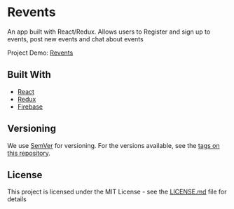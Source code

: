 # Revents

An app built with React/Redux. Allows users to Register and sign up to events, post new events and chat about events

Project Demo: [Revents](https://revents-237107.firebaseapp.com/events)

## Built With

* [React](https://reactjs.org/)
* [Redux](https://redux.js.org/)
* [Firebase](https://firebase.google.com/)

## Versioning

We use [SemVer](http://semver.org/) for versioning. For the versions available, see the [tags on this repository](https://github.com/your/project/tags). 

## License

This project is licensed under the MIT License - see the [LICENSE.md](LICENSE.md) file for details